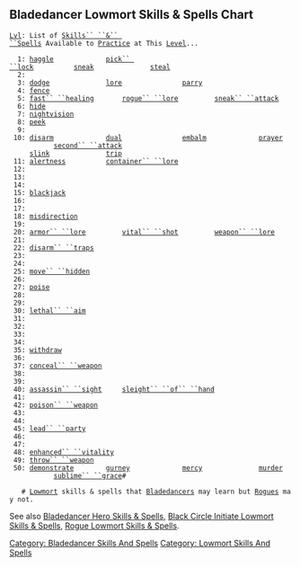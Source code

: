 ## Bladedancer Lowmort Skills & Spells Chart

[`Lvl`](Level.md "wikilink")`: List of `[`Skills`` ``&`` ``Spells`](:Category:_Skills_And_Spells.md "wikilink")` Available to `[`Practice`](Practice.md "wikilink")` at This `[`Level`](Level.md "wikilink")`...`  
`     `  
`  1: `[`haggle`](Haggle.md "wikilink")`             `[`pick`` ``lock`](Pick_Lock.md "wikilink")`          `[`sneak`](Sneak.md "wikilink")`              `[`steal`](Steal.md "wikilink")  
`  2: `  
`  3: `[`dodge`](Dodge.md "wikilink")`              `[`lore`](Lore.md "wikilink")`               `[`parry`](Parry.md "wikilink")  
`  4: `[`fence`](Fence.md "wikilink")  
`  5: `[`fast`` ``healing`](Fast_Healing.md "wikilink")`       `[`rogue`` ``lore`](Rogue_Lore.md "wikilink")`         `[`sneak`` ``attack`](Sneak_Attack.md "wikilink")  
`  6: `[`hide`](Hide.md "wikilink")  
`  7: `[`nightvision`](Nightvision.md "wikilink")  
`  8: `[`peek`](Peek.md "wikilink")  
`  9: `  
` 10: `[`disarm`](Disarm.md "wikilink")`             `[`dual`](Dual.md "wikilink")`               `[`embalm`](Embalm.md "wikilink")`             `[`prayer`](Prayer.md "wikilink")`             `[`second`` ``attack`](Second_Attack.md "wikilink")  
`     `[`slink`](Slink.md "wikilink")`              `[`trip`](Trip.md "wikilink")  
` 11: `[`alertness`](Alertness.md "wikilink")`          `[`container`` ``lore`](Container_Lore.md "wikilink")  
` 12: `  
` 13: `  
` 14: `  
` 15: `[`blackjack`](Blackjack.md "wikilink")  
` 16: `  
` 17: `  
` 18: `[`misdirection`](Misdirection.md "wikilink")  
` 19: `  
` 20: `[`armor`` ``lore`](Armor_Lore.md "wikilink")`         `[`vital`` ``shot`](Vital_Shot.md "wikilink")`         `[`weapon`` ``lore`](Weapon_Lore.md "wikilink")  
` 21: `  
` 22: `[`disarm`` ``traps`](Disarm_Traps.md "wikilink")  
` 23: `  
` 24: `  
` 25: `[`move`` ``hidden`](Move_Hidden.md "wikilink")  
` 26: `  
` 27: `[`poise`](Poise.md "wikilink")  
` 28: `  
` 29: `  
` 30: `[`lethal`` ``aim`](Lethal_Aim.md "wikilink")  
` 31: `  
` 32: `  
` 33: `  
` 34: `  
` 35: `[`withdraw`](Withdraw_(skill).md "wikilink")  
` 36: `  
` 37: `[`conceal`` ``weapon`](Conceal_Weapon.md "wikilink")  
` 38: `  
` 39: `  
` 40: `[`assassin`` ``sight`](Assassin_Sight.md "wikilink")`     `[`sleight`` ``of`` ``hand`](Sleight_Of_Hand.md "wikilink")  
` 41: `  
` 42: `[`poison`` ``weapon`](Poison_Weapon.md "wikilink")  
` 43: `  
` 44: `  
` 45: `[`lead`` ``party`](Lead_Party.md "wikilink")  
` 46: `  
` 47: `  
` 48: `[`enhanced`` ``vitality`](Enhanced_Vitality.md "wikilink")  
` 49: `[`throw`` ``weapon`](Throw_Weapon.md "wikilink")  
` 50: `[`demonstrate`](Demonstrate.md "wikilink")`        `[`gurney`](Gurney.md "wikilink")`             `[`mercy`](Mercy.md "wikilink")`              `[`murder`](Murder.md "wikilink")`             `[`sublime`` ``grace`](Sublime_Grace.md "wikilink")`#`  
`     `  
`   # `[`Lowmort`](:Category:_Lowmort.md "wikilink")` skills & spells that `[`Bladedancers`](:Category:_Bladedancers.md "wikilink")` may learn but `[`Rogues`](:Category:_Rogues.md "wikilink")` may not.`

See also [Bladedancer Hero Skills &
Spells](:Category:_Bladedancer_Hero_Skills_And_Spells.md "wikilink"),
[Black Circle Initiate Lowmort Skills &
Spells](:Category:_Black_Circle_Initiate_Lowmort_Skills_And_Spells.md "wikilink"),
[Rogue Lowmort Skills &
Spells](:Category:_Rogue_Lowmort_Skills_And_Spells.md "wikilink").

[Category: Bladedancer Skills And
Spells](Category:_Bladedancer_Skills_And_Spells "wikilink") [Category:
Lowmort Skills And
Spells](Category:_Lowmort_Skills_And_Spells "wikilink")
